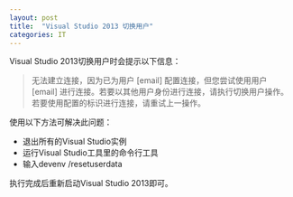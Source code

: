 ```yaml
---
layout: post
title:  "Visual Studio 2013 切换用户"
categories: IT
---
```


Visual Studio 2013切换用户时会提示以下信息：  

>无法建立连接，因为已为用户 [email] 配置连接，但您尝试使用用户 [email] 进行连接。若要以其他用户身份进行连接，请执行切换用户操作。若要使用配置的标识进行连接，请重试上一操作。

<!--more-->

使用以下方法可解决此问题：  

 * 退出所有的Visual Studio实例
 * 运行Visual Studio工具里的命令行工具
 * 输入devenv /resetuserdata

执行完成后重新启动Visual Studio 2013即可。